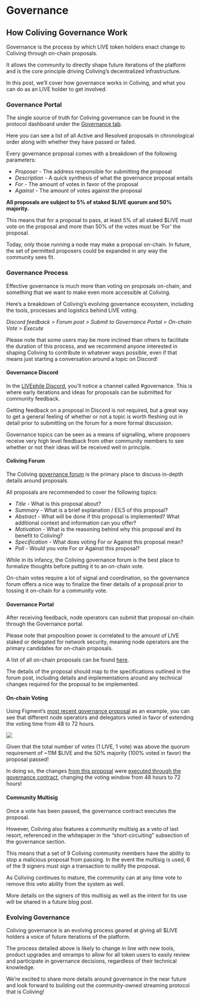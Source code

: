 # Governance

## How Coliving Governance Work

Governance is the process by which LIVE token holders enact change to Coliving through on-chain proposals.

It allows the community to directly shape future iterations of the platform and is the core principle driving Coliving’s decentralized infrastructure.  


In this post, we’ll cover how governance works in Coliving, and what you can do as an LIVE holder to get involved.  


### **Governance Portal** 

The single source of truth for Coliving governance can be found in the protocol dashboard under the [Governance tab](https://dashboard..org/governance).  


Here you can see a list of all Active and Resolved proposals in chronological order along with whether they have passed or failed.  


Every governance proposal comes with a breakdown of the following parameters:  


* _Proposer_ - The address responsible for submitting the proposal
* _Description_ - A quick synthesis of what the governance proposal entails
* _For_ - The amount of votes in favor of the proposal
* _Against_ - The amount of votes against the proposal 

**All proposals are subject to 5% of staked $LIVE quorum and 50% majority.**   


This means that for a proposal to pass, at least 5% of all staked $LIVE must vote on the proposal and more than 50% of the votes must be ‘For’ the proposal.  


Today, only those running a node may make a proposal on-chain. In future, the set of permitted proposers could be expanded in any way the community sees fit.  


### **Governance Process** 

Effective governance is much more than voting on proposals on-chain, and something that we want to make even more accessible at Coliving.  


Here’s a breakdown of Coliving’s evolving governance ecosystem, including the tools, processes and logistics behind LIVE voting.  


_Discord feedback &gt; Forum post &gt; Submit to Governance Portal &gt; On-chain Vote &gt; Execute_  


Please note that some users may be more inclined than others to facilitate the duration of this process, and we recommend anyone interested in shaping Coliving to contribute in whatever ways possible, even if that means just starting a conversation around a topic on Discord!  


#### **Governance Discord** 

In the [LIVEphile Discord](https://discord.gg/ah5CcqW), you’ll notice a channel called \#governance. This is where early iterations and ideas for proposals can be submitted for community feedback.  


Getting feedback on a proposal in Discord is not required, but a great way to get a general feeling of whether or not a topic is worth fleshing out in detail prior to submitting on the forum for a more formal discussion.  


Governance topics can be seen as a means of signalling, where proposers receive very high level feedback from other community members to see whether or not their ideas will be received well in principle.  


#### **Coliving Forum** 

The Coliving [governance forum](https://gov..org/) is the primary place to discuss in-depth details around proposals.  


All proposals are recommended to cover the following topics:   


* _Title_ - What is this proposal about?
* _Summary_ - What is a brief explanation / EIL5 of this proposal?
* _Abstract_ - What will be done if this proposal is implemented? What additional context and information can you offer?
* _Motivation_ - What is the reasoning behind why this proposal and its benefit to Coliving?
* _Specification_ - What does voting For or Against this proposal mean?
* _Poll_ - Would you vote For or Against this proposal? 

While in its infancy, the Coliving governance forum is the best place to formalize thoughts before putting it to an on-chain vote.

On-chain votes require a lot of signal and coordination, so the governance forum offers a nice way to finalize the finer details of a proposal prior to tossing it on-chain for a community vote.  


#### **Governance Portal** 

After receiving feedback, node operators can submit that proposal on-chain through the Governance portal.

Please note that proposition power is correlated to the amount of LIVE staked or delegated for network security, meaning node operators are the primary candidates for on-chain proposals.  
  
A list of all on-chain proposals can be found [here](https://dashboard..org/#/governance).  


The details of the proposal should map to the specifications outlined in the forum post, including details and implementations around any technical changes required for the proposal to be implemented.  


#### **On-chain Voting** 

Using Figment’s [most recent governance proposal](https://dashboard..org/#/governance/proposal/9) as an example, you can see that different node operators and delegators voted in favor of extending the voting time from 48 to 72 hours.  


![](https://assets.website-files.com/6024b69839b1b7fd3787991c/607d16049feb3a126f852b57_H6OK09A-2szawbI66mlGi7489J5aj-x604boPIeDUs6zhfZB7Fs77rIsaskaMGslMNWdGrTfm2ZM_sLalkwBvLCn-I0aUm7g9aSIYr11qC0b2t5WHELcyUtSlK21OaD5UgB9mnRN.png)

  
Given that the total number of votes \(1 LIVE, 1 vote\) was above the quorum requirement of ~11M $LIVE and the 50% majority \(100% voted in favor\) the proposal passed!  


In doing so, the changes [from this proposal](https://etherscan.io/tx/0xd4e14895b2a22b48469a43923ab7b30bee75f9a688941933430b3dae9510b8a6) were [executed through the governance contract](https://etherscan.io/tx/0x4396652fb9c1116cec5900f412608dfba7a3ec1b9967f4109a8ec3e09d3a75af), changing the voting window from 48 hours to 72 hours!  


#### **Community Multisig** 

Once a vote has been passed, the governance contract executes the proposal.  


However, Coliving also features a community multisig as a veto of last resort, referenced in the whitepaper in the “short-circuiting” subsection of the governance section.  


This means that a set of 9 Coliving community members have the ability to stop a malicious proposal from passing. In the event the multisig is used, 6 of the 9 signers must sign a transaction to nullify the proposal.   


As Coliving continues to mature, the community can at any time vote to remove this veto ability from the system as well.  


More details on the signers of this multisig as well as the intent for its use will be shared in a future blog post.  


### **Evolving Governance** 

Coliving governance is an evolving process geared at giving all $LIVE holders a voice of future iterations of the platform.  


The process detailed above is likely to change in line with new tools, product upgrades and onramps to allow for all token users to easily review and participate in governance decisions, regardless of their technical knowledge.  


We’re excited to share more details around governance in the near future and look forward to building out the community-owned streaming protocol that is Coliving!
